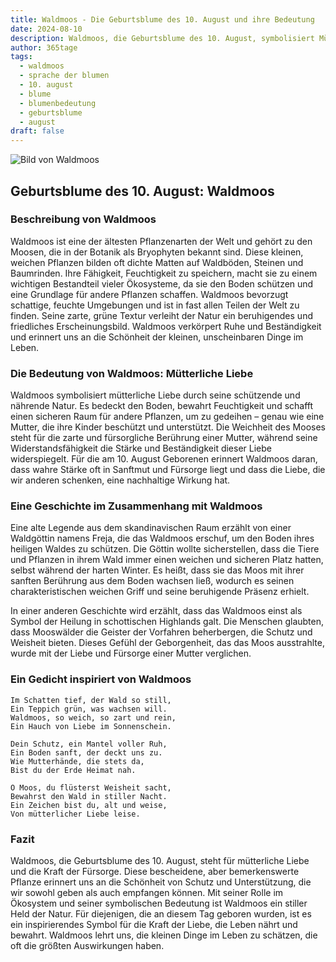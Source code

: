 ```yaml
---
title: Waldmoos - Die Geburtsblume des 10. August und ihre Bedeutung
date: 2024-08-10
description: Waldmoos, die Geburtsblume des 10. August, symbolisiert Mütterliche Liebe. Erfahre mehr über ihre Geschichte, Bedeutung und Symbolik in der Sprache der Blumen.
author: 365tage
tags:
  - waldmoos
  - sprache der blumen
  - 10. august
  - blume
  - blumenbedeutung
  - geburtsblume
  - august
draft: false
---
```


![Bild von Waldmoos](https://cdn.pixabay.com/photo/2017/12/10/10/09/moss-3009549_640.jpg#center)


## Geburtsblume des 10. August: Waldmoos

### Beschreibung von Waldmoos

Waldmoos ist eine der ältesten Pflanzenarten der Welt und gehört zu den Moosen, die in der Botanik als Bryophyten bekannt sind. Diese kleinen, weichen Pflanzen bilden oft dichte Matten auf Waldböden, Steinen und Baumrinden. Ihre Fähigkeit, Feuchtigkeit zu speichern, macht sie zu einem wichtigen Bestandteil vieler Ökosysteme, da sie den Boden schützen und eine Grundlage für andere Pflanzen schaffen. Waldmoos bevorzugt schattige, feuchte Umgebungen und ist in fast allen Teilen der Welt zu finden. Seine zarte, grüne Textur verleiht der Natur ein beruhigendes und friedliches Erscheinungsbild. Waldmoos verkörpert Ruhe und Beständigkeit und erinnert uns an die Schönheit der kleinen, unscheinbaren Dinge im Leben.

### Die Bedeutung von Waldmoos: Mütterliche Liebe

Waldmoos symbolisiert mütterliche Liebe durch seine schützende und nährende Natur. Es bedeckt den Boden, bewahrt Feuchtigkeit und schafft einen sicheren Raum für andere Pflanzen, um zu gedeihen – genau wie eine Mutter, die ihre Kinder beschützt und unterstützt. Die Weichheit des Mooses steht für die zarte und fürsorgliche Berührung einer Mutter, während seine Widerstandsfähigkeit die Stärke und Beständigkeit dieser Liebe widerspiegelt. Für die am 10. August Geborenen erinnert Waldmoos daran, dass wahre Stärke oft in Sanftmut und Fürsorge liegt und dass die Liebe, die wir anderen schenken, eine nachhaltige Wirkung hat.

### Eine Geschichte im Zusammenhang mit Waldmoos

Eine alte Legende aus dem skandinavischen Raum erzählt von einer Waldgöttin namens Freja, die das Waldmoos erschuf, um den Boden ihres heiligen Waldes zu schützen. Die Göttin wollte sicherstellen, dass die Tiere und Pflanzen in ihrem Wald immer einen weichen und sicheren Platz hatten, selbst während der harten Winter. Es heißt, dass sie das Moos mit ihrer sanften Berührung aus dem Boden wachsen ließ, wodurch es seinen charakteristischen weichen Griff und seine beruhigende Präsenz erhielt.

In einer anderen Geschichte wird erzählt, dass das Waldmoos einst als Symbol der Heilung in schottischen Highlands galt. Die Menschen glaubten, dass Mooswälder die Geister der Vorfahren beherbergen, die Schutz und Weisheit bieten. Dieses Gefühl der Geborgenheit, das das Moos ausstrahlte, wurde mit der Liebe und Fürsorge einer Mutter verglichen.

### Ein Gedicht inspiriert von Waldmoos

```
Im Schatten tief, der Wald so still,  
Ein Teppich grün, was wachsen will.  
Waldmoos, so weich, so zart und rein,  
Ein Hauch von Liebe im Sonnenschein.  

Dein Schutz, ein Mantel voller Ruh,  
Ein Boden sanft, der deckt uns zu.  
Wie Mutterhände, die stets da,  
Bist du der Erde Heimat nah.  

O Moos, du flüsterst Weisheit sacht,  
Bewahrst den Wald in stiller Nacht.  
Ein Zeichen bist du, alt und weise,  
Von mütterlicher Liebe leise.  
```

### Fazit

Waldmoos, die Geburtsblume des 10. August, steht für mütterliche Liebe und die Kraft der Fürsorge. Diese bescheidene, aber bemerkenswerte Pflanze erinnert uns an die Schönheit von Schutz und Unterstützung, die wir sowohl geben als auch empfangen können. Mit seiner Rolle im Ökosystem und seiner symbolischen Bedeutung ist Waldmoos ein stiller Held der Natur. Für diejenigen, die an diesem Tag geboren wurden, ist es ein inspirierendes Symbol für die Kraft der Liebe, die Leben nährt und bewahrt. Waldmoos lehrt uns, die kleinen Dinge im Leben zu schätzen, die oft die größten Auswirkungen haben.